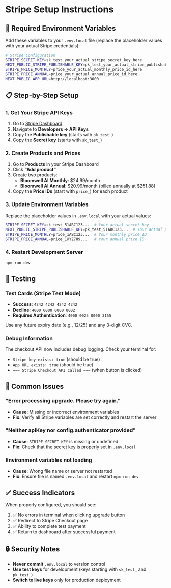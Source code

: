 # Stripe Setup Instructions

## 🔑 Required Environment Variables

Add these variables to your `.env.local` file (replace the placeholder values with your actual Stripe credentials):

```bash
# Stripe Configuration
STRIPE_SECRET_KEY=sk_test_your_actual_stripe_secret_key_here
NEXT_PUBLIC_STRIPE_PUBLISHABLE_KEY=pk_test_your_actual_stripe_publishable_key_here
STRIPE_PRICE_MONTHLY=price_your_actual_monthly_price_id_here
STRIPE_PRICE_ANNUAL=price_your_actual_annual_price_id_here
NEXT_PUBLIC_APP_URL=http://localhost:3000
```

## 📋 Step-by-Step Setup

### 1. Get Your Stripe API Keys
1. Go to [Stripe Dashboard](https://dashboard.stripe.com)
2. Navigate to **Developers → API Keys**
3. Copy the **Publishable key** (starts with `pk_test_`)
4. Copy the **Secret key** (starts with `sk_test_`)

### 2. Create Products and Prices
1. Go to **Products** in your Stripe Dashboard
2. Click **"Add product"**
3. Create two products:
   - **Bloomwell AI Monthly**: $24.99/month
   - **Bloomwell AI Annual**: $20.99/month (billed annually at $251.88)
4. Copy the **Price IDs** (start with `price_`) for each product

### 3. Update Environment Variables
Replace the placeholder values in `.env.local` with your actual values:

```bash
STRIPE_SECRET_KEY=sk_test_51ABC123...  # Your actual secret key
NEXT_PUBLIC_STRIPE_PUBLISHABLE_KEY=pk_test_51ABC123...  # Your actual publishable key
STRIPE_PRICE_MONTHLY=price_1ABC123...  # Your monthly price ID
STRIPE_PRICE_ANNUAL=price_1XYZ789...   # Your annual price ID
```

### 4. Restart Development Server
```bash
npm run dev
```

## 🧪 Testing

### Test Cards (Stripe Test Mode)
- **Success**: `4242 4242 4242 4242`
- **Decline**: `4000 0000 0000 0002`
- **Requires Authentication**: `4000 0025 0000 3155`

Use any future expiry date (e.g., 12/25) and any 3-digit CVC.

### Debug Information
The checkout API now includes debug logging. Check your terminal for:
- `Stripe key exists: true` (should be true)
- `App URL exists: true` (should be true)
- `=== Stripe Checkout API Called ===` (when button is clicked)

## 🚨 Common Issues

### "Error processing upgrade. Please try again."
- **Cause**: Missing or incorrect environment variables
- **Fix**: Verify all Stripe variables are set correctly and restart the server

### "Neither apiKey nor config.authenticator provided"
- **Cause**: `STRIPE_SECRET_KEY` is missing or undefined
- **Fix**: Check that the secret key is properly set in `.env.local`

### Environment variables not loading
- **Cause**: Wrong file name or server not restarted
- **Fix**: Ensure file is named `.env.local` and restart `npm run dev`

## ✅ Success Indicators

When properly configured, you should see:
1. ✅ No errors in terminal when clicking upgrade button
2. ✅ Redirect to Stripe Checkout page
3. ✅ Ability to complete test payment
4. ✅ Return to dashboard after successful payment

## 🔒 Security Notes

- **Never commit** `.env.local` to version control
- **Use test keys** for development (keys starting with `sk_test_` and `pk_test_`)
- **Switch to live keys** only for production deployment
